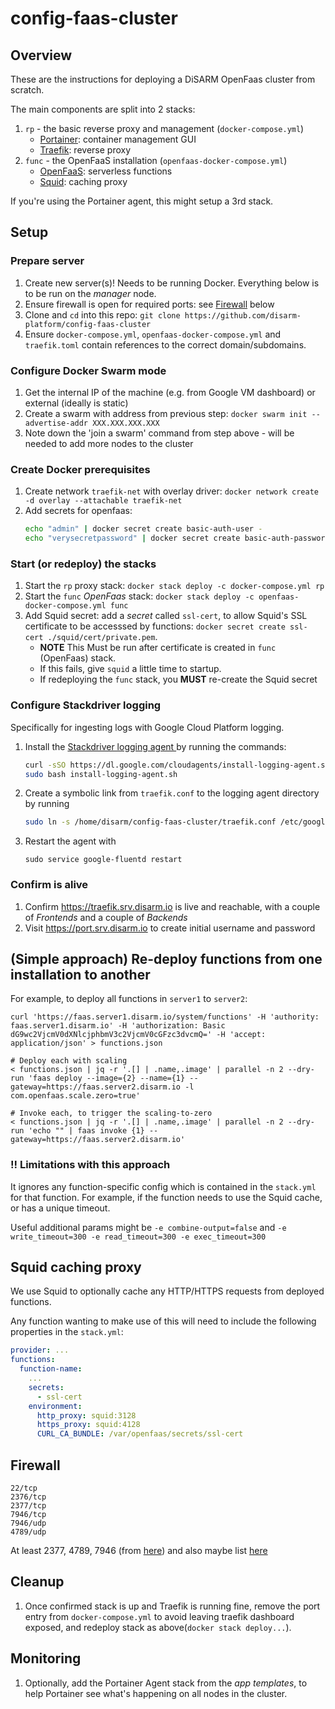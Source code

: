 # config-faas-cluster

## Overview

These are the instructions for deploying a DiSARM OpenFaas cluster from scratch.

The main components are split into 2 stacks:

1. `rp` - the basic reverse proxy and management (`docker-compose.yml`)
    - [Portainer](https://www.portainer.io/): container management GUI
    - [Traefik](https://docs.traefik.io/): reverse proxy
2. `func` - the OpenFaaS installation (`openfaas-docker-compose.yml`)
    - [OpenFaaS](https://www.openfaas.com/): serverless functions
    - [Squid](http://www.squid-cache.org/): caching proxy

If you're using the Portainer agent, this might setup a 3rd stack.

## Setup

### Prepare server
1. Create new server(s)! Needs to be running Docker. Everything below is to be run on the _manager_ node.
1. Ensure firewall is open for required ports: see [Firewall](#Firewall) below
1. Clone and `cd` into this repo: `git clone https://github.com/disarm-platform/config-faas-cluster`
1. Ensure `docker-compose.yml`, `openfaas-docker-compose.yml` and `traefik.toml` contain references to the correct domain/subdomains.

### Configure Docker Swarm mode
1. Get the internal IP of the machine (e.g. from Google VM dashboard) or external (ideally is static)
1. Create a swarm with address from previous step: `docker swarm init --advertise-addr XXX.XXX.XXX.XXX`
1. Note down the 'join a swarm' command from step above - will be needed to add more nodes to the cluster

### Create Docker prerequisites
1. Create network `traefik-net` with overlay driver: `docker network create -d overlay --attachable traefik-net`
1. Add secrets for openfaas:
    ```sh
    echo "admin" | docker secret create basic-auth-user -
    echo "verysecretpassword" | docker secret create basic-auth-password -
    ```
    
### Start (or redeploy) the stacks

1. Start the `rp` proxy stack: `docker stack deploy -c docker-compose.yml rp`
1. Start the `func` _OpenFaas_ stack: `docker stack deploy -c openfaas-docker-compose.yml func`
1. Add Squid secret: add a _secret_ called `ssl-cert`, to allow Squid's SSL certificate to be accesssed by functions: `docker secret create ssl-cert ./squid/cert/private.pem`. 
    - **NOTE** This Must be run after certificate is created in `func` (OpenFaas) stack. 
    - If this fails, give `squid` a little time to startup. 
    - If redeploying the `func` stack, you **MUST** re-create the Squid secret

### Configure Stackdriver logging

Specifically for ingesting logs with Google Cloud Platform logging. 

1. Install the [Stackdriver logging agent ](https://cloud.google.com/monitoring/agent/install-agent) by running the commands: 

    ```bash
    curl -sSO https://dl.google.com/cloudagents/install-logging-agent.sh
    sudo bash install-logging-agent.sh
    ```

1. Create a symbolic link from `traefik.conf` to the logging agent directory by running
    ```bash
    sudo ln -s /home/disarm/config-faas-cluster/traefik.conf /etc/google-fluentd/config.d/traefik.conf
    ```
    
1. Restart the agent with 
    ```
    sudo service google-fluentd restart
    ```


### Confirm is alive

1. Confirm https://traefik.srv.disarm.io is live and reachable, with a couple of _Frontends_ and a couple of _Backends_
1. Visit https://port.srv.disarm.io to create initial username and password


## (Simple approach) Re-deploy functions from one installation to another

For example, to deploy all functions in `server1` to `server2`:

```
curl 'https://faas.server1.disarm.io/system/functions' -H 'authority: faas.server1.disarm.io' -H 'authorization: Basic dG9wc2VjcmV0dXNlcjphbmV3c2VjcmV0cGFzc3dvcmQ=' -H 'accept: application/json' > functions.json

# Deploy each with scaling
< functions.json | jq -r '.[] | .name,.image' | parallel -n 2 --dry-run 'faas deploy --image={2} --name={1} --gateway=https://faas.server2.disarm.io -l com.openfaas.scale.zero=true'

# Invoke each, to trigger the scaling-to-zero
< functions.json | jq -r '.[] | .name,.image' | parallel -n 2 --dry-run 'echo "" | faas invoke {1} --gateway=https://faas.server2.disarm.io'

```

### !! Limitations with this approach

It ignores any function-specific config which is contained in the `stack.yml` for that function. For example, if the function needs to use the Squid cache, or has a unique timeout.

Useful additional params might be `-e combine-output=false` and `-e write_timeout=300 -e read_timeout=300 -e exec_timeout=300`


## Squid caching proxy

We use Squid to optionally cache any HTTP/HTTPS requests from deployed functions.

Any function wanting to make use of this will need to include the following properties in the `stack.yml`:

```yaml
provider: ...
functions:
  function-name:
    ...
    secrets:
      - ssl-cert
    environment:
      http_proxy: squid:3128
      https_proxy: squid:4128
      CURL_CA_BUNDLE: /var/openfaas/secrets/ssl-cert
```

## Firewall

```
22/tcp
2376/tcp
2377/tcp
7946/tcp
7946/udp
4789/udp
```

At least 2377, 4789, 7946 (from [here](https://www.digitalocean.com/community/tutorials/how-to-configure-the-linux-firewall-for-docker-swarm-on-centos-7)) and also maybe list [here](https://gist.github.com/BretFisher/7233b7ecf14bc49eb47715bbeb2a2769)

## Cleanup
1. Once confirmed stack is up and Traefik is running fine, remove the port entry from `docker-compose.yml` to avoid leaving traefik dashboard exposed, and redeploy stack as above(`docker stack deploy...`).

## Monitoring  
1. Optionally, add the Portainer Agent stack from the _app templates_, to help Portainer see what's happening on all nodes in the cluster.

